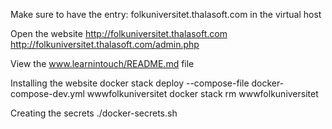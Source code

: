 Make sure to have the entry:
folkuniversitet.thalasoft.com in the virtual host

Open the website
http://folkuniversitet.thalasoft.com
http://folkuniversitet.thalasoft.com/admin.php

View the www.learnintouch/README.md file

Installing the website
docker stack deploy --compose-file docker-compose-dev.yml wwwfolkuniversitet
docker stack rm wwwfolkuniversitet

Creating the secrets
./docker-secrets.sh

